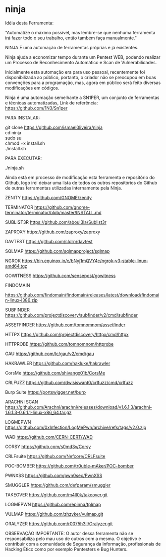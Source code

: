 # ninja

Idéia desta Ferramenta:

"Automatize o máximo possível, mas lembre-se que nenhuma ferramenta irá fazer todo o seu trabalho, então também faça manualmente."

NINJA É uma automação de ferramentas próprias e já existentes.

Ninja ajuda a economizar tempo durante um Pentest WEB, podendo realizar um Processo de Reconhecimento Automático e Scan de Vulnerabilidades.

Inicialmente esta automação era para uso pessoal, recentemente foi disponibilizada ao público, portanto, o criador não se preocupou em boas convenções para a programação, mas, agora em público será feito diversas modificações em códigos.

Ninja é uma automação semelhante a SN1PER, um conjunto de ferramentas e técnicas automatizadas, Link de referência: https://github.com/1N3/Sn1per


PARA INSTALAR:

git clone https://github.com/ismael0liveira/ninja<br>
cd ninja<br>
sudo su<br>
chmod +x install.sh<br>
./install.sh

PARA EXECUTAR:

./ninja.sh

Ainda está em processo de modificação esta ferramenta e repositório do Github, logo irei deixar uma lista de todos os outros repositórios do Github de outras ferramentas utilizadas internamente pela Ninja.

ZENITY
https://github.com/GNOME/zenity

TERMINATOR
https://github.com/gnome-terminator/terminator/blob/master/INSTALL.md

SUBLIST3R
https://github.com/aboul3la/Sublist3r

ZAPROXY
https://github.com/zaproxy/zaproxy

DAVTEST
https://github.com/cldrn/davtest

SQLMAP
https://github.com/sqlmapproject/sqlmap

NGROK
https://bin.equinox.io/c/bNyj1mQVY4c/ngrok-v3-stable-linux-amd64.tgz

GOWITNESS
https://github.com/sensepost/gowitness
                
FINDOMAIN

https://github.com/findomain/findomain/releases/latest/download/findomain-linux-i386.zip

SUBFINDER
https://github.com/projectdiscovery/subfinder/v2/cmd/subfinder

ASSETFINDER
https://github.com/tomnomnom/assetfinder

HTTPX
https://github.com/projectdiscovery/httpx/cmd/httpx
        
HTTPROBE
https://github.com/tomnomnom/httprobe

GAU
https://github.com/lc/gau/v2/cmd/gau
        
HAKRAWLER
https://github.com/hakluke/hakrawler

CorsMe
https://github.com/shivangx01b/CorsMe

CRLFUZZ
https://github.com/dwisiswant0/crlfuzz/cmd/crlfuzz

Burp Suite
https://portswigger.net/burp

ARACHNI SCAN
https://github.com/Arachni/arachni/releases/download/v1.6.1.3/arachni-1.6.1.3-0.6.1.1-linux-x86_64.tar.gz

LOGMEPWN
https://github.com/0xInfection/LogMePwn/archive/refs/tags/v2.0.zip

WAD 
https://github.com/CERN-CERT/WAD

CORSY 
https://github.com/s0md3v/Corsy

CRLFsuite
https://github.com/Nefcore/CRLFsuite

POC-BOMBER 
https://github.com/tr0uble-mAker/POC-bomber

PWNXSS 
https://github.com/pwn0sec/PwnXSS

SMUGGLER 
https://github.com/defparam/smuggler

TAKEOVER 
https://github.com/m4ll0k/takeover.git

LOGMEPWN 
https://github.com/epinna/tplmap

VULMAP
https://github.com/zhzyker/vulmap.git

ORALYZER
https://github.com/r0075h3ll/Oralyzer.git





OBSERVAÇÃO IMPORTANTE: O autor dessa ferramenta não se responsabiliza pelo mau uso de outros com a mesma. O objetivo é contribuir com a comunidade de Segurança da Informação, profissionais de Hacking Ético como por exemplo Pentesters e Bug Hunters.
